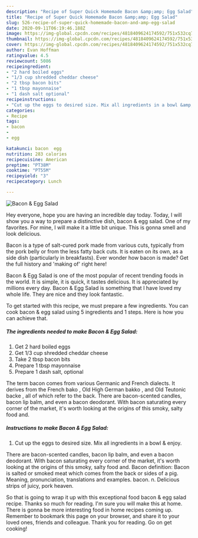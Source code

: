 ```yaml
---
description: "Recipe of Super Quick Homemade Bacon &amp;amp; Egg Salad"
title: "Recipe of Super Quick Homemade Bacon &amp;amp; Egg Salad"
slug: 526-recipe-of-super-quick-homemade-bacon-and-amp-egg-salad
date: 2020-09-11T06:19:46.188Z
image: https://img-global.cpcdn.com/recipes/4818409624174592/751x532cq70/bacon-egg-salad-recipe-main-photo.jpg
thumbnail: https://img-global.cpcdn.com/recipes/4818409624174592/751x532cq70/bacon-egg-salad-recipe-main-photo.jpg
cover: https://img-global.cpcdn.com/recipes/4818409624174592/751x532cq70/bacon-egg-salad-recipe-main-photo.jpg
author: Evan Hoffman
ratingvalue: 4.5
reviewcount: 5086
recipeingredient:
- "2 hard boiled eggs"
- "1/3 cup shredded cheddar cheese"
- "2 tbsp bacon bits"
- "1 tbsp mayonnaise"
- "1 dash salt optional"
recipeinstructions:
- "Cut up the eggs to desired size. Mix all ingredients in a bowl &amp; enjoy."
categories:
- Recipe
tags:
- bacon
- 
- egg

katakunci: bacon  egg 
nutrition: 283 calories
recipecuisine: American
preptime: "PT38M"
cooktime: "PT55M"
recipeyield: "3"
recipecategory: Lunch

---
```



![Bacon &amp; Egg Salad](https://img-global.cpcdn.com/recipes/4818409624174592/751x532cq70/bacon-egg-salad-recipe-main-photo.jpg)

Hey everyone, hope you are having an incredible day today. Today, I will show you a way to prepare a distinctive dish, bacon &amp; egg salad. One of my favorites. For mine, I will make it a little bit unique. This is gonna smell and look delicious.

Bacon is a type of salt-cured pork made from various cuts, typically from the pork belly or from the less fatty back cuts. It is eaten on its own, as a side dish (particularly in breakfasts). Ever wonder how bacon is made? Get the full history and &#39;making of&#39; right here!

Bacon &amp; Egg Salad is one of the most popular of recent trending foods in the world. It is simple, it is quick, it tastes delicious. It is appreciated by millions every day. Bacon &amp; Egg Salad is something that I have loved my whole life. They are nice and they look fantastic.


To get started with this recipe, we must prepare a few ingredients. You can cook bacon &amp; egg salad using 5 ingredients and 1 steps. Here is how you can achieve that.

<!--inarticleads1-->

##### The ingredients needed to make Bacon &amp; Egg Salad:

1. Get 2 hard boiled eggs
1. Get 1/3 cup shredded cheddar cheese
1. Take 2 tbsp bacon bits
1. Prepare 1 tbsp mayonnaise
1. Prepare 1 dash salt, optional


The term bacon comes from various Germanic and French dialects. It derives from the French bako , Old High German bakko , and Old Teutonic backe , all of which refer to the back. There are bacon-scented candles, bacon lip balm, and even a bacon deodorant. With bacon saturating every corner of the market, it&#39;s worth looking at the origins of this smoky, salty food and. 

<!--inarticleads2-->

##### Instructions to make Bacon &amp; Egg Salad:

1. Cut up the eggs to desired size. Mix all ingredients in a bowl &amp; enjoy.


There are bacon-scented candles, bacon lip balm, and even a bacon deodorant. With bacon saturating every corner of the market, it&#39;s worth looking at the origins of this smoky, salty food and. Bacon definition: Bacon is salted or smoked meat which comes from the back or sides of a pig. Meaning, pronunciation, translations and examples. bacon. n. Delicious strips of juicy, pork heaven. 

So that is going to wrap it up with this exceptional food bacon &amp; egg salad recipe. Thanks so much for reading. I'm sure you will make this at home. There is gonna be more interesting food in home recipes coming up. Remember to bookmark this page on your browser, and share it to your loved ones, friends and colleague. Thank you for reading. Go on get cooking!
